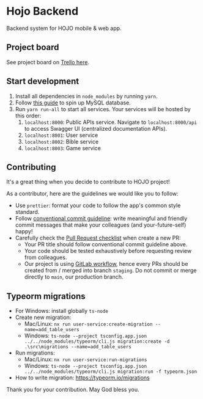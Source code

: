 # Hojo Backend

Backend system for HOJO mobile & web app.

## Project board

See project board on [Trello here](https://trello.com/b/KEldQWhU/hojo-be).

## Start development

1. Install all dependencies in `node_modules` by running `yarn`.
2. Follow [this guide](docker/development/database/README.md) to spin up MySQL database.
3. Run `yarn run-all` to start all services. Your services will be hosted by this order:
   1. `localhost:8000`: Public APIs service. Navigate to `localhost:8000/api` to access Swagger UI (centralized documentation APIs).
   2. `localhost:8001`: User service
   3. `localhost:8002`: Bible service
   4. `localhost:8003`: Game service

## Contributing

It's a great thing when you decide to contribute to HOJO project!

As a contributor, here are the guidelines we would like you to follow:

- Use `prettier`: format your code to follow the app's common style standard.
- Follow [conventional commit guideline](https://www.conventionalcommits.org/en/v1.0.0/): write meaningful and friendly commit messages that make your colleagues (and your-future-self) happy!
- Carefully check the [Pull Request checklist](/.github/pull_request_template.md) when create a new PR:
  - Your PR title should follow conventional commit guideline above.
  - Your code should be tested exhaustively before requesting review from colleagues.
  - Our project is using [GitLab workflow](https://docs.gitlab.com/ee/topics/gitlab_flow.html), hence every PRs should be created from / merged into branch `staging`. Do not commit or merge directly to `main`, our production branch.

## Typeorm migrations

- For Windows: install globally `ts-node`
- Create new migration:
  - Mac/Linux: `nx run user-service:create-migration --name=add_table_users`
  - Windows: `ts-node --project tsconfig.app.json ../../node_modules/typeorm/cli.js migration:create -d .\src\migrations --name=add_table_users`
- Run migrations:
  - Mac/Linux: `nx run user-service:run-migrations`
  - Windows: `ts-node --project tsconfig.app.json ../../node_modules/typeorm/cli.js migration:run -f typeorm.json`
- How to write migration: https://typeorm.io/migrations

Thank you for your contribution. May God bless you.
